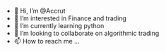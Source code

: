- 👋 Hi, I’m @Accrut
- 👀 I’m interested in Finance and trading 
- 🌱 I’m currently learning python
- 💞️ I’m looking to collaborate on algorithmic trading
- 📫 How to reach me ...

<!---
Accrut/Accrut is a ✨ special ✨ repository because its `README.md` (this file) appears on your GitHub profile.
You can click the Preview link to take a look at your changes.
--->
